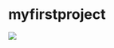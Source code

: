 # myfirstproject

![](https://mk0designbombsg12amh.kinstacdn.com/wp-content/uploads/2016/10/code-sharing-websites.jpg)
